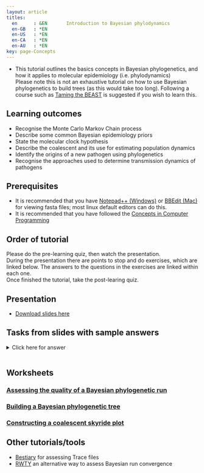 ```yaml
---
layout: article
titles:
  en      : &EN       Introduction to Bayesian phylodynamics
  en-GB   : *EN
  en-US   : *EN
  en-CA   : *EN
  en-AU   : *EN
key: page-Concepts
---
```


* This tutorial outlines the basics concepts in Bayesian phylogenetics, and how it applies to molecular epidemiology (i.e. phylodynamics)<br />
Please note this is not an exhaustive tutorial on how to use Bayesian phylogenetics to build trees (as this would take too long). Following a course such as [Taming the BEAST](https://taming-the-beast.org/) is suggested if you wish to learn this.

## Learning outcomes

* Recognise the Monte Carlo Markov Chain process
* Describe some common Bayesian epidemiology priors
* State the molecular clock hypothesis
* Describe the coalescent and its use for estimating population dynamics
* Identify the origins of a new pathogen using phylogenetics
* Recognise the approaches used to determine transmission dynamics of pathogens


## Prerequisites

* It is recommended that you have [Notepad++ (Windows)](https://notepad-plus-plus.org/downloads/) or [BBEdit (Mac)](https://www.barebones.com/products/bbedit/) for viewing fasta files; most linux default editors can do this.
* It is recommended that you have followed the [Concepts in Computer Programming](https://conmeehan.github.io/PathogenDataCourse/ConceptsInComputerProgramming)


## Order of tutorial

Please do the pre-learning quiz, then watch the presentation. <br />
During the presentation there are points to stop and do exercises, which are linked below. The answers to the questions in the exercises are linked within each one.<br />
Once finished the tutorial, take the post-learing quiz.<br />

## Presentation

* [Download slides here]()

## Tasks from slides with sample answers

<details><summary>Click here for answer</summary>



</details><br />

## Worksheets

### [Assessing the quality of a Bayesian phylogenetic run](https://conmeehan.github.io/PathogenDataCourse/Worksheets/Covergence_Tracer)
### [Building a Bayesian phylogenetic tree](https://conmeehan.github.io/PathogenDataCourse/Worksheets/BayesianPhylogenyConstruction)
### [Constructing a coalescent skyride plot](https://conmeehan.github.io/PathogenDataCourse/Worksheets/BayesianSkyrideConstruction)


## Other tutorials/tools
* [Bestiary](https://beastiary.wytamma.com/) for assessing Trace files
* [RWTY](https://cran.r-project.org/web/packages/rwty/vignettes/rwty.html) an alternative way to assess Bayesian run convergence